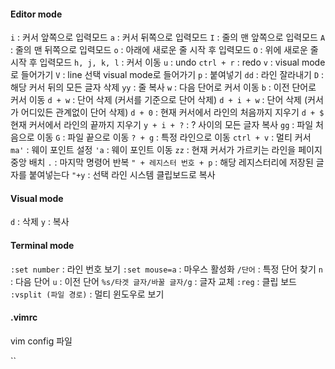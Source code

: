 #### Editor mode
`i` : 커서 앞쪽으로 입력모드
`a` : 커서 뒤쪽으로 입력모드
`I` : 줄의 맨 앞쪽으로 입력모드
`A` : 줄의 맨 뒤쪽으로 입력모드
`o` : 아래에 새로운 줄 시작 후 입력모드
`O` : 위에 새로운 줄 시작 후 입력모드
`h, j, k, l` : 커서 이동
`u` : undo
`ctrl + r` : redo
`v` : visual mode로 들어가기
`V` : line 선택 visual mode로 들어가기
`p` : 붙여넣기
`dd` : 라인 잘라내기
`D` : 해당 커서 뒤의 모든 글자 삭제
`yy` : 줄 복사
`w` : 다음 단어로 커서 이동
`b` : 이전 단어로 커서 이동
`d + w` : 단어 삭제 (커서를 기준으로 단어 삭제)
`d + i + w` : 단어 삭제 (커서가 어디있든 관계없이 단어 삭제)
`d + 0` : 현재 커서에서 라인의 처음까지 지우기
`d + $` 현재 커서에서 라인의 끝까지 지우기
`y + i + ?` : ? 사이의 모든 글자 복사
`gg` : 파일 처음으로 이동
`G` : 파일 끝으로 이동
`? + g` : 특정 라인으로 이동
`ctrl + v` : 멀티 커서
`ma'` : 웨이 포인트 설정
`'a` : 웨이 포인트 이동
`zz` : 현재 커서가 가르키는 라인을 페이지 중앙 배치
`.` : 마지막 명령어 반복
`" + 레지스터 번호 + p` : 해당 레지스터리에 저장된 글자를 붙여넣는다
`"+y` : 선택 라인 시스템 클립보드로 복사
#### Visual mode
`d` : 삭제
`y`  : 복사
#### Terminal mode
`:set number` : 라인 번호 보기
`:set mouse=a` : 마우스 활성화
`/단어` : 특정 단어 찾기
`n` : 다음 단어
`u` : 이전 단어
`%s/타겟 글자/바꿀 글자/g` : 글자 교체
`:reg` : 클립 보드
`:vsplit (파일 경로)` : 멀티 윈도우로 보기
#### .vimrc
vim config 파일

``
